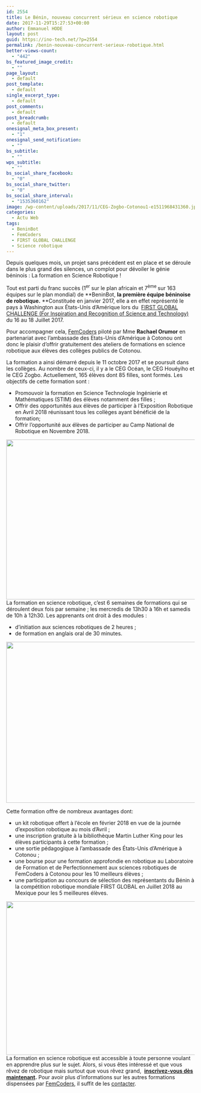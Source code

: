 ```yaml
---
id: 2554
title: Le Bénin, nouveau concurrent sérieux en science robotique
date: 2017-11-29T15:27:53+00:00
author: Emmanuel HODE
layout: post
guid: https://ino-tech.net/?p=2554
permalink: /benin-nouveau-concurrent-serieux-robotique.html
better-views-count:
  - "442"
bs_featured_image_credit:
  - ""
page_layout:
  - default
post_template:
  - default
single_excerpt_type:
  - default
post_comments:
  - default
post_breadcrumb:
  - default
onesignal_meta_box_present:
  - "1"
onesignal_send_notification:
  - ""
bs_subtitle:
  - ""
wps_subtitle:
  - ""
bs_social_share_facebook:
  - "0"
bs_social_share_twitter:
  - "0"
bs_social_share_interval:
  - "1535360162"
image: /wp-content/uploads/2017/11/CEG-Zogbo-Cotonou1-e1511968431360.jpg
categories:
  - Actu Web
tags:
  - BeninBot
  - FemCoders
  - FIRST GLOBAL CHALLENGE
  - Science robotique
---
```

Depuis quelques mois, un projet sans précédent est en place et se déroule dans le plus grand des silences, un complot pour dévoiler le génie béninois : La formation en Science Robotique !

Tout est parti du franc succès (1<sup>er</sup> sur le plan africain et 7<sup>ème </sup>sur 163 équipes sur le plan mondial) de **BeninBot, **la première équipe béninoise de robotique.** **Constituée en janvier 2017, elle a en effet représenté le pays à Washington aux États-Unis d’Amérique lors du  [FIRST GLOBAL CHALLENGE (For Inspiration and Recognition of Science and Technology)](https://www.youtube.com/playlist?list=PLC42riR5g6C_wPgZnAdCF8njLWjOFrOZF) du 16 au 18 Juillet 2017.

Pour accompagner cela, [FemCoders](http://femcoders.info/) piloté par Mme **Rachael Orumor** en partenariat avec l&rsquo;ambassade des Etats-Unis d&rsquo;Amérique à Cotonou ont donc le plaisir d&rsquo;offrir gratuitement des ateliers de formations en science robotique aux élèves des collèges publics de Cotonou.



La formation a ainsi démarré depuis le 11 octobre 2017 et se poursuit dans les collèges. Au nombre de ceux-ci, il y a le CEG Océan, le CEG Houéyiho et le CEG Zogbo. Actuellement, 165 élèves dont 85 filles, sont formés. Les objectifs de cette formation sont :

  * Promouvoir la formation en Science Technologie Ingénierie et Mathématiques (STIM) des élèves notamment des filles ;
  * Offrir des opportunités aux élèves de participer à l’Exposition Robotique en Avril 2018 réunissant tous les collèges ayant bénéficié de la formation;
  * Offrir l’opportunité aux élèves de participer au Camp National de Robotique en Novembre 2018.

[<img class="wp-image-2556 aligncenter" src="https://ino-tech.net/wp-content/uploads/2017/11/CEG-Houeyiho-cotonou-2.jpg" alt="" width="570" height="427" srcset="https://inotech008.000webhostapp.com/wp-content/uploads/2017/11/CEG-Houeyiho-cotonou-2.jpg 4160w, https://inotech008.000webhostapp.com/wp-content/uploads/2017/11/CEG-Houeyiho-cotonou-2-300x225.jpg 300w, https://inotech008.000webhostapp.com/wp-content/uploads/2017/11/CEG-Houeyiho-cotonou-2-768x576.jpg 768w, https://inotech008.000webhostapp.com/wp-content/uploads/2017/11/CEG-Houeyiho-cotonou-2-1024x768.jpg 1024w, https://inotech008.000webhostapp.com/wp-content/uploads/2017/11/CEG-Houeyiho-cotonou-2-86x64.jpg 86w" sizes="(max-width: 570px) 85vw, 570px" />](https://ino-tech.net/wp-content/uploads/2017/11/CEG-Houeyiho-cotonou-2.jpg)La formation en science robotique, c’est 6 semaines de formations qui se déroulent deux fois par semaine ; les mercredis de 13h30 à 16h et samedis de 10h à 12h30. Les apprenants ont droit à des modules :

  * d’initiation aux sciences robotiques de 2 heures ;
  * de formation en anglais oral de 30 minutes.

[<img class=" wp-image-2560 aligncenter" src="https://ino-tech.net/wp-content/uploads/2017/11/CEG-Zogbo-Cotonou3-300x225.jpg" alt="" width="573" height="430" srcset="https://inotech008.000webhostapp.com/wp-content/uploads/2017/11/CEG-Zogbo-Cotonou3-300x225.jpg 300w, https://inotech008.000webhostapp.com/wp-content/uploads/2017/11/CEG-Zogbo-Cotonou3-768x576.jpg 768w, https://inotech008.000webhostapp.com/wp-content/uploads/2017/11/CEG-Zogbo-Cotonou3-1024x768.jpg 1024w, https://inotech008.000webhostapp.com/wp-content/uploads/2017/11/CEG-Zogbo-Cotonou3-86x64.jpg 86w" sizes="(max-width: 573px) 85vw, 573px" />](https://ino-tech.net/wp-content/uploads/2017/11/CEG-Zogbo-Cotonou3.jpg)

Cette formation offre de nombreux avantages dont:

  * un kit robotique offert à l’école en février 2018 en vue de la journée d’exposition robotique au mois d’Avril ;
  * une inscription gratuite à la bibliothèque Martin Luther King pour les élèves participants à cette formation ;
  * une sortie pédagogique à l’ambassade des États-Unis d’Amérique à Cotonou ;
  * une bourse pour une formation approfondie en robotique au Laboratoire de Formation et de Perfectionnement aux sciences robotiques de FemCoders à Cotonou pour les 10 meilleurs élèves ;
  * une participation au concours de sélection des représentants du Bénin à la compétition robotique mondiale FIRST GLOBAL en Juillet 2018 au Mexique pour les 5 meilleures élèves.

<img class=" wp-image-2559 aligncenter" src="https://ino-tech.net/wp-content/uploads/2017/11/CEG-Hoeuyiho-cotonou1-1-300x225.jpg" alt="" width="547" height="410" srcset="https://inotech008.000webhostapp.com/wp-content/uploads/2017/11/CEG-Hoeuyiho-cotonou1-1-300x225.jpg 300w, https://inotech008.000webhostapp.com/wp-content/uploads/2017/11/CEG-Hoeuyiho-cotonou1-1-768x576.jpg 768w, https://inotech008.000webhostapp.com/wp-content/uploads/2017/11/CEG-Hoeuyiho-cotonou1-1-1024x768.jpg 1024w, https://inotech008.000webhostapp.com/wp-content/uploads/2017/11/CEG-Hoeuyiho-cotonou1-1-86x64.jpg 86w" sizes="(max-width: 547px) 85vw, 547px" />La formation en science robotique est accessible à toute personne voulant en apprendre plus sur le sujet. Alors, si vous êtes intéressé et que vous rêvez de robotique mais surtout que vous rêvez grand,  **[inscrivez-vous dès maintenant](http://femcoders.info/trainees.php).** Pour avoir plus d&rsquo;informations sur les autres formations dispensées par [FemCoders](http://femcoders.info/index.php), il suffit de les [contacter](http://femcoders.info/contact.php).